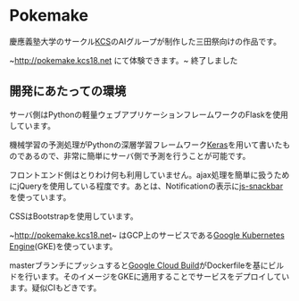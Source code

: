# Pokemake

慶應義塾大学のサークル[KCS](https://kcs1959.jp)のAIグループが制作した三田祭向けの作品です。

~http://pokemake.kcs18.net にて体験できます。~ 終了しました

## 開発にあたっての環境

サーバ側はPythonの軽量ウェブアプリケーションフレームワークのFlaskを使用しています。

機械学習の予測処理がPythonの深層学習フレームワーク[Keras](https://keras.io/ja/)を用いて書いたものであるので、非常に簡単にサーバ側で予測を行うことが可能です。

フロントエンド側はとりわけ何も利用していません。ajax処理を簡単に扱うためにjQueryを使用している程度です。あとは、Notificationの表示に[js-snackbar](https://www.npmjs.com/package/js-snackbar)を使っています。

CSSはBootstrapを使用しています。

~http://pokemake.kcs18.net~ はGCP上のサービスである[Google Kubernetes Engine](https://cloud.google.com/kubernetes-engine/)(GKE)を使っています。

masterブランチにプッシュすると[Google Cloud Build](https://cloud.google.com/cloud-build/)がDockerfileを基にビルドを行います。そのイメージをGKEに適用することでサービスをデプロイしています。疑似CIもどきです。


